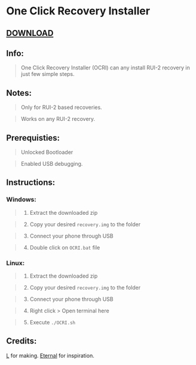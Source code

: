 # One Click Recovery Installer

## [DOWNLOAD](https://github.com/l6174/OCRI/releases/)

## Info:
>One Click Recovery Installer (OCRI) can any install RUI-2 recovery in just few simple steps.

## Notes:
>Only for RUI-2 based recoveries.

>Works on any RUI-2 recovery.

## Prerequisties:
>Unlocked Bootloader

>Enabled USB debugging.

## Instructions:
### Windows:
>1. Extract the downloaded zip

>2. Copy your desired ```recovery.img``` to the folder

>3. Connect your phone through USB

>4. Double click on ```OCRI.bat``` file
### Linux:
>1. Extract the downloaded zip

>2. Copy your desired ```recovery.img``` to the folder

>3. Connect your phone through USB

>4. Right click > Open terminal here

>5. Execute ```./OCRI.sh```

## Credits:
[L](https://t.me/detective_ryuzaki) for making.
[Eternal](https://t.me/anon_minati) for inspiration.
